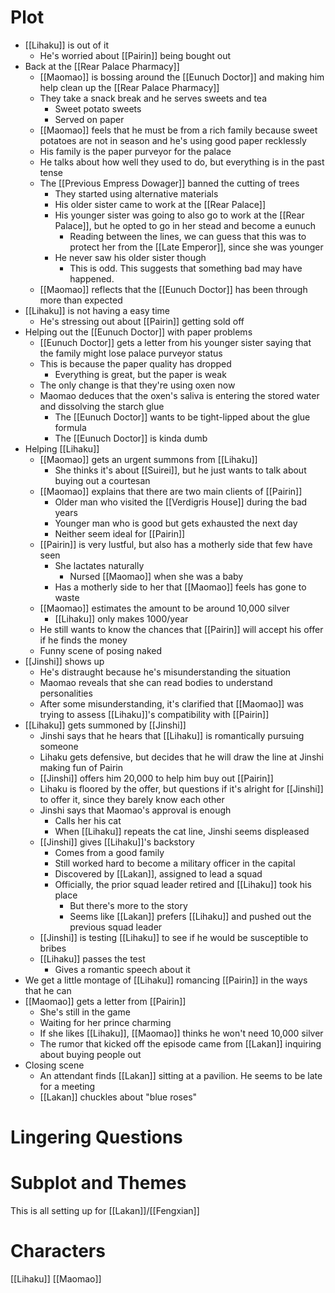 # Plot
- [[Lihaku]] is out of it
	- He's worried about [[Pairin]] being bought out
- Back at the [[Rear Palace Pharmacy]]
	- [[Maomao]] is bossing around the [[Eunuch Doctor]] and making him help clean up the [[Rear Palace Pharmacy]]
	- They take a snack break and he serves sweets and tea
		- Sweet potato sweets
		- Served on paper
	- [[Maomao]] feels that he must be from a rich family because sweet potatoes are not in season and he's using good paper recklessly
	- His family is the paper purveyor for the palace
	- He talks about how well they used to do, but everything is in the past tense
	- The [[Previous Empress Dowager]] banned the cutting of trees
		- They started using alternative materials
		- His older sister came to work at the [[Rear Palace]]
		- His younger sister was going to also go to work at the [[Rear Palace]], but he opted to go in her stead and become a eunuch
			- Reading between the lines, we can guess that this was to protect her from the [[Late Emperor]], since she was younger
		- He never saw his older sister though
			- This is odd. This suggests that something bad may have happened.
	- [[Maomao]] reflects that the [[Eunuch Doctor]] has been through more than expected
- [[Lihaku]] is not having a easy time
	- He's stressing out about [[Pairin]] getting sold off
- Helping out the [[Eunuch Doctor]] with paper problems
	- [[Eunuch Doctor]] gets a letter from his younger sister saying that the family might lose palace purveyor status
	- This is because the paper quality has dropped
		- Everything is great, but the paper is weak
	- The only change is that they're using oxen now
	- Maomao deduces that the oxen's saliva is entering the stored water and dissolving the starch glue
		- The [[Eunuch Doctor]] wants to be tight-lipped about the glue formula
		- The [[Eunuch Doctor]] is kinda dumb
- Helping [[Lihaku]]
	- [[Maomao]] gets an urgent summons from [[Lihaku]]
		- She thinks it's about [[Suirei]], but he just wants to talk about buying out a courtesan
	- [[Maomao]] explains that there are two main clients of [[Pairin]]
		- Older man who visited the [[Verdigris House]] during the bad years
		- Younger man who is good but gets exhausted the next day
		- Neither seem ideal for [[Pairin]]
	- [[Pairin]] is very lustful, but also has a motherly side that few have seen
		- She lactates naturally
			- Nursed [[Maomao]] when she was a baby
		- Has a motherly side to her that [[Maomao]] feels has gone to waste
	- [[Maomao]] estimates the amount to be around 10,000 silver
		- [[Lihaku]] only makes 1000/year
	- He still wants to know the chances that [[Pairin]] will accept his offer if he finds the money
	- Funny scene of posing naked
- [[Jinshi]] shows up
	- He's distraught because he's misunderstanding the situation
	- Maomao reveals that she can read bodies to understand personalities
	- After some misunderstanding, it's clarified that [[Maomao]] was trying to assess [[Lihaku]]'s compatibility with [[Pairin]]
- [[Lihaku]] gets summoned by [[Jinshi]]
	- Jinshi says that he hears that [[Lihaku]] is romantically pursuing someone
	- Lihaku gets defensive, but decides that he will draw the line at Jinshi making fun of Pairin
	- [[Jinshi]] offers him 20,000 to help him buy out [[Pairin]]
	- Lihaku is floored by the offer, but questions if it's alright for [[Jinshi]] to offer it, since they barely know each other
	- Jinshi says that Maomao's approval is enough
		- Calls her his cat
		- When [[Lihaku]] repeats the cat line, Jinshi seems displeased
	- [[Jinshi]] gives [[Lihaku]]'s backstory
		- Comes from a good family
		- Still worked hard to become a military officer in the capital
		- Discovered by [[Lakan]], assigned to lead a squad
		- Officially, the prior squad leader retired and [[Lihaku]] took his place
			- But there's more to the story
			- Seems like [[Lakan]] prefers [[Lihaku]] and pushed out the previous squad leader
	- [[Jinshi]] is testing [[Lihaku]] to see if he would be susceptible to bribes
	- [[Lihaku]] passes the test
		- Gives a romantic speech about it
- We get a little montage of [[Lihaku]] romancing [[Pairin]] in the ways that he can
- [[Maomao]] gets a letter from [[Pairin]]
	- She's still in the game
	- Waiting for her prince charming
	- If she likes [[Lihaku]], [[Maomao]] thinks he won't need 10,000 silver
	- The rumor that kicked off the episode came from [[Lakan]] inquiring about buying people out
- Closing scene
	- An attendant finds [[Lakan]] sitting at a pavilion. He seems to be late for a meeting
	- [[Lakan]] chuckles about "blue roses"
# Lingering Questions
# Subplot and Themes
This is all setting up for [[Lakan]]/[[Fengxian]]
# Characters
[[Lihaku]]
[[Maomao]]